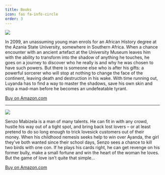 ```yaml
---
title: Books
icon: fas fa-info-circle
order: 3
---
```




![](https://s2.loli.net/2022/07/29/BLd1lnQczwVs3rq.png)

In 2099, an unassuming young man enrols for an African History degree at the Azania State University, somewhere in Southern Africa. When a chance encounter with an ancient artefact at the University Museum leaves him with the ability to transform into the shadow of anything he touches, he goes on a journey to discover who he really is and why he was chosen to have such powers. But there is someone else who is after his gifts: a powerful sorcerer who will stop at nothing to change the face of the continent, leaving death and destruction in his wake. With time running out, Luyanda has to find a way to master the shadows, save his own skin and stop a mad-man before he becomes an undefeatable tyrant.

[Buy on Amazon.com](https://www.amazon.com/Man-Stone-Shadow-Adventure-Shadows-ebook/dp/B086M51L3D/ref=sr_1_1?crid=9O1RYIK3U9DJ&keywords=Fidel+Namisi&qid=1659089896&sprefix=fidel+namisi%2Caps%2C360&sr=8-1)


---

![](https://s2.loli.net/2022/07/29/dAJ8eshZ2umfrxp.png)


Senzo Mabizela is a man of many talents. He can fit in with any crowd, hustle his way out of a tight spot, and bring back lost lovers – or at least pretend to do so long enough to trick lovesick customers out of their money. When his childhood nemesis seeks help to win over Ayanda, the girl they’ve both wanted since their school days, Senzo sees a chance to kill two birds with one con. If he plays his cards right, he can get revenge on his former bully, make a small fortune and win the heart of the woman he loves. But the game of love isn’t quite that simple…

[Buy on Amazon.com](https://www.amazon.com/Love-Back-Fidel-Namisi-ebook/dp/B07Y4W2T3V/ref=sr_1_2?crid=9O1RYIK3U9DJ&keywords=Fidel+Namisi&qid=1659089896&sprefix=fidel+namisi%2Caps%2C360&sr=8-2)